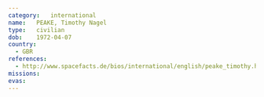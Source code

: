 ```yaml
---
category:	international
name:	PEAKE, Timothy Nagel
type:	civilian
dob:	1972-04-07
country:
  - GBR
references:
  - http://www.spacefacts.de/bios/international/english/peake_timothy.htm
missions:
evas:
---
```

